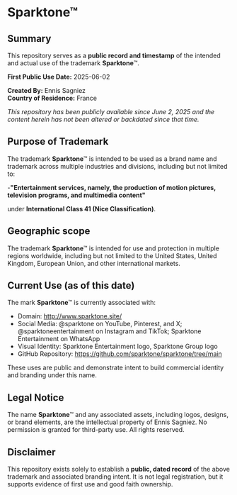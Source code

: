 # Sparktone™

## Summary

This repository serves as a **public record and timestamp** of the intended and actual use of the trademark **Sparktone**™.

**First Public Use Date:** 2025-06-02

**Created By:** Ennis Sagniez  
**Country of Residence:** France

*This repository has been publicly available since June 2, 2025 and the content herein has not been altered or backdated since that time.*

## Purpose of Trademark

The trademark **Sparktone**™ is intended to be used as a brand name and trademark across multiple industries and divisions, including but not limited to:

-**"Entertainment services, namely, the production of motion pictures, television programs, and multimedia content"**

under **International Class 41 (Nice Classification)**.

## Geographic scope

The trademark **Sparktone**™ is intended for use and protection in multiple regions worldwide, including but not limited to the United States, United Kingdom, European Union, and other international markets.

## Current Use (as of this date)

The mark **Sparktone**™ is currently associated with:

- Domain: http://www.sparktone.site/
- Social Media: @sparktone on YouTube, Pinterest, and X; @sparktoneentertainment on Instagram and TikTok; Sparktone Entertainment on WhatsApp
- Visual Identity: Sparktone Entertainment logo, Sparktone Group logo
- GitHub Repository: https://github.com/sparktone/sparktone/tree/main

These uses are public and demonstrate intent to build commercial identity and branding under this name.

## Legal Notice

The name **Sparktone**™ and any associated assets, including logos, designs, or brand elements, are the intellectual property of Ennis Sagniez. No permission is granted for third-party use. All rights reserved.

## Disclaimer

This repository exists solely to establish a **public, dated record** of the above trademark and associated branding intent. It is not legal registration, but it supports evidence of first use and good faith ownership.
